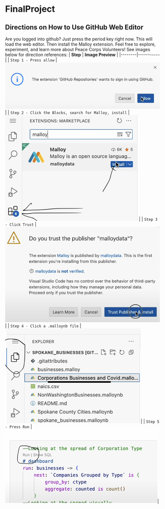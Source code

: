 # FinalProject


 
## Directions on How to Use GitHub Web Editor

Are you logged into github? Just press the period key right now. This will load the web editor. Then install the Malloy extension. Feel free to explore, experiment, and learn more about Peace Corps Volunteers!
See images below for direction references:
| **Step**   | **Image Preview** |
|--------|-----------|
| `Step 1 - Press allow` |<img src = https://github.com/teshomei/SpokaneRealEstateData/blob/main/step1.png>|
| `Step 2 - Click the Blocks, search for Malloy, install` |<img src = https://github.com/teshomei/SpokaneRealEstateData/blob/main/step2.png>|
| `Step 3 - Click Trust` |<img src = https://github.com/teshomei/SpokaneRealEstateData/blob/main/step3.png>|
| `Step 4 - Click a .malloynb file` |<img src = https://github.com/teshomei/SpokaneRealEstateData/blob/main/step4.png>|
| `Step 5 - Press Run` |<img src = https://github.com/teshomei/SpokaneRealEstateData/blob/main/step5.png>|
